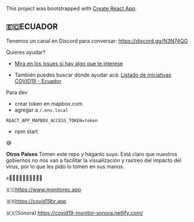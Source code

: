 This project was bootstrapped with [Create React App](https://github.com/facebook/create-react-app).

## 🇪🇨**ECUADOR**

Tenemos un canal en Discord para conversar: https://discord.gg/N3N74QG

Quieres ayudar?

- [Mira en los issues si hay algo que te interese](https://github.com/juanmnl/covid19-monitor/issues)

- También puedes buscar dónde ayudar acá: [Listado de iniciativas COVID19 - Ecuador](https://github.com/juanmnl/Ecuador-Covid19)

Para dev

- crear token en mapbox.com
- agregar a `/.env.local`

```
REACT_APP_MAPBOX_ACCESS_TOKEN=token
```

- npm start

😅

**Otros Países**
Tomen este repo y háganlo suyo. Está claro que nuestros gobiernos no nos van a facilitar la visualización y rastreo del impácto del virus, por lo que les pido lo tomen en sus manos.

✊✊🏻✊🏼✊🏽✊🏾✊🏿

🇪🇨https://www.monitorec.app

🇧🇷https://covid19br.app

🇲🇽(Sonora) https://covid19-monitor-sonora.netlify.com/
